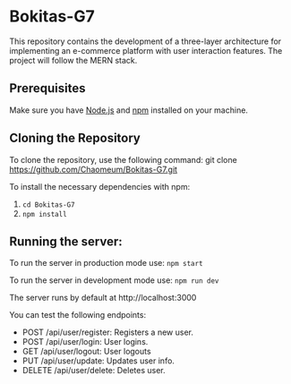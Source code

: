 # Bokitas-G7
This repository contains the development of a three-layer architecture for implementing an e-commerce platform with user interaction features. The project will follow the MERN stack.

## Prerequisites

Make sure you have [Node.js](https://nodejs.org/) and [npm](https://www.npmjs.com/get-npm) installed on your machine.

## Cloning the Repository

To clone the repository, use the following command:
git clone https://github.com/Chaomeum/Bokitas-G7.git

To install the necessary dependencies with npm:
1. `cd Bokitas-G7`
2. `npm install`

## Running the server:
To run the server in production mode use: `npm start`

To run the server in development mode use: `npm run dev`


The server runs by default at http://localhost:3000

You can test the following endpoints:
* POST /api/user/register: Registers a new user.
* POST /api/user/login: User logins.
* GET /api/user/logout: User logouts
* PUT /api/user/update: Updates user info.
* DELETE /api/user/delete: Deletes user.